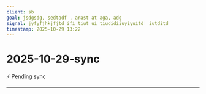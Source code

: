 ```yaml
---
client: sb
goal: jsdgsdg, sedtadf , arast at aga, adg
signal: jyfyfjhkjfjtd ifi tiut ui tiudidiiuyiyuitd  iutditd
timestamp: 2025-10-29 13:22
---
```


# 2025-10-29-sync

⚡ Pending sync




---
